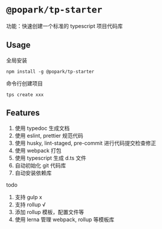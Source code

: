 # `@popark/tp-starter`

功能：快速创建一个标准的 typescript 项目代码库

## Usage

全局安装

```
npm install -g @popark/tp-starter
```

命令行创建项目

```
tps create xxx
```

## Features

1. 使用 typedoc 生成文档
2. 使用 eslint, prettier 规范代码
3. 使用 husky, lint-staged, pre-commit 进行代码提交检查修正
4. 使用 webpack 打包
5. 使用 typescript 生成 d.ts 文件
6. 自动初始化 git 代码库
7. 自动安装依赖库

todo
1. 支持 gulp x
2. 支持 rollup √
3. 添加 rollup 模板，配置文件等
4. 使用 lerna 管理 webpack, rollup 等模板库
